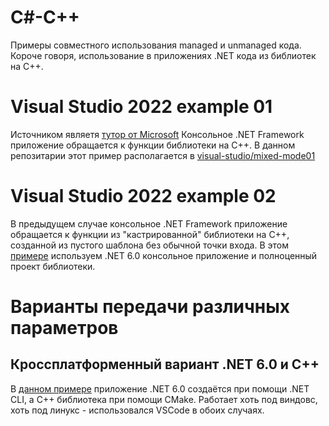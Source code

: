 # C#-C++

Примеры совместного использования managed и unmanaged кода.
Короче говоря, использование в приложениях .NET кода из библиотек на C++.

# Visual Studio 2022 example 01

Источником являетя [тутор от Microsoft](https://learn.microsoft.com/en-us/visualstudio/debugger/how-to-debug-managed-and-native-code?view=vs-2022)
Консольное .NET Framework приложение обращается к функции библиотеки на C++.
В данном репозитарии этот пример располагается в [visual-studio/mixed-mode01](visual-studio/mixed-mode01)

# Visual Studio 2022 example 02

В предыдущем случае консольное .NET Framework приложение обращается к функции из "кастрированной" библиотеки на C++, созданной из пустого шаблона без обычной точки входа. В этом [примере](visual-studio/mixed-mode02) используем .NET 6.0 консольное приложение и полноценный проект библиотеки.

# Варианты передачи различных параметров

## Кроссплатформенный вариант .NET 6.0 и C++

В [данном примере](param-transfer-01) приложение .NET 6.0 создаётся при помощи .NET CLI, а C++ библиотека при помощи CMake. Работает хоть под виндовс, хоть под линукс - использовался VSCode в обоих случаях.
